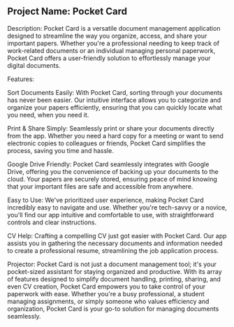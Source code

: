 ## Project Name: Pocket Card

Description:
Pocket Card is a versatile document management application designed to streamline the way you organize, access, and share your important papers. Whether you're a professional needing to keep track of work-related documents or an individual managing personal paperwork, Pocket Card offers a user-friendly solution to effortlessly manage your digital documents.

Features:

Sort Documents Easily:
With Pocket Card, sorting through your documents has never been easier. Our intuitive interface allows you to categorize and organize your papers efficiently, ensuring that you can quickly locate what you need, when you need it.

Print & Share Simply:
Seamlessly print or share your documents directly from the app. Whether you need a hard copy for a meeting or want to send electronic copies to colleagues or friends, Pocket Card simplifies the process, saving you time and hassle.

Google Drive Friendly:
Pocket Card seamlessly integrates with Google Drive, offering you the convenience of backing up your documents to the cloud. Your papers are securely stored, ensuring peace of mind knowing that your important files are safe and accessible from anywhere.

Easy to Use:
We've prioritized user experience, making Pocket Card incredibly easy to navigate and use. Whether you're tech-savvy or a novice, you'll find our app intuitive and comfortable to use, with straightforward controls and clear instructions.

CV Help:
Crafting a compelling CV just got easier with Pocket Card. Our app assists you in gathering the necessary documents and information needed to create a professional resume, streamlining the job application process.

Projector:
Pocket Card is not just a document management tool; it's your pocket-sized assistant for staying organized and productive. With its array of features designed to simplify document handling, printing, sharing, and even CV creation, Pocket Card empowers you to take control of your paperwork with ease. Whether you're a busy professional, a student managing assignments, or simply someone who values efficiency and organization, Pocket Card is your go-to solution for managing documents seamlessly.
